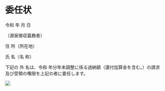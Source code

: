 # 委任状

令和 年 月 日

（源泉徴収義務者）

住 所（所在地）

氏 名（名 称）

下記の 外 名は、令和 年分年末調整に係る過納額（還付加算金を含む。）の請求及び受領の権限を上記の者に委任します。

![](https://www.nta.go.jp/tmp/f5799877-93d4-4dc3-b8fa-7ceea39fba0d/images/e507523bcd4298a80dee226044efb5080c635c0f72da20ad55803c54b7dd7c45.jpg)